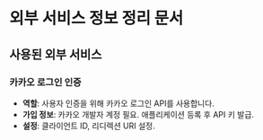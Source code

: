 # 외부 서비스 정보 정리 문서

## 사용된 외부 서비스

### 카카오 로그인 인증
- **역할**: 사용자 인증을 위해 카카오 로그인 API를 사용합니다.
- **가입 정보**: 카카오 개발자 계정 필요. 애플리케이션 등록 후 API 키 발급.
- **설정**: 클라이언트 ID, 리디렉션 URI 설정.
